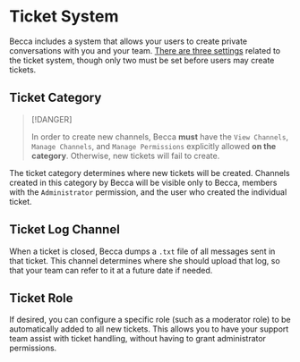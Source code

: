 # Ticket System

Becca includes a system that allows your users to create private conversations with you and your team. [There are three settings](/configure-server#global-configurations) related to the ticket system, though only two must be set before users may create tickets.

## Ticket Category

> [!DANGER]
>
> In order to create new channels, Becca **must** have the `View Channels`, `Manage Channels`, and `Manage Permissions` explicitly allowed **on the category**. Otherwise, new tickets will fail to create.

The ticket category determines where new tickets will be created. Channels created in this category by Becca will be visible only to Becca, members with the `Administrator` permission, and the user who created the individual ticket.

## Ticket Log Channel

When a ticket is closed, Becca dumps a `.txt` file of all messages sent in that ticket. This channel determines where she should upload that log, so that your team can refer to it at a future date if needed.

## Ticket Role

If desired, you can configure a specific role (such as a moderator role) to be automatically added to all new tickets. This allows you to have your support team assist with ticket handling, without having to grant administrator permissions.
